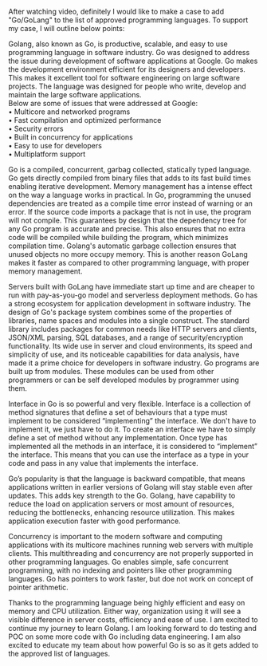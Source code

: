 After watching video, definitely I would like to make a case to add "Go/GoLang"  to the list of approved programming languages. To support my case, I will outline below points:

Golang, also known as Go, is productive, scalable, and easy to use programming language in software industry. Go was designed to address the issue during development of software applications at Google. Go makes the development environment efficient for its designers and developers. This makes it excellent tool for software engineering on large software projects. The language was designed for people who write, develop and maintain the large software applications.                                                                                                                                                                                                                                                                                                                                                                                                                                                                     
Below are some of issues that were addressed at Google:                                                                                                                                                                                   
      • Multicore and networked programs                                                                                                                                                                                                  
      • Fast compilation and optimized performance                                                                                                                                                                                        
      • Security errors                                                                                                                                                                                                                   
      • Built in concurrency for applications                                                                                                                                                                                             
      • Easy to use for developers                                                                                                                                                                                                        
      • Multiplatform support                                                                                                                                                                                                             
      
Go is a compiled, concurrent, garbag collected, statically typed language. Go gets directly compiled from binary files that adds to its fast build times enabling iterative development. Memory management has a intense effect on the way a language works in practical.  In Go, programming the unused dependencies are treated as a compile time error instead of warning or an error. If the source code imports a package that is not in use, the program will not compile. This guarantees by design that the dependency tree for any Go program is accurate and precise. This also ensures that no extra code will be compiled while building the program, which minimizes compilation time. Golang's automatic garbage collection ensures that unused objects no more occupy memory. This is another reason GoLang makes it faster as compared to other programming language, with proper memory management.

Servers built with GoLang have immediate start up time and are cheaper to run with pay-as-you-go model and serverless deployment methods.
Go has a strong ecosystem for application development in software industry. The design of Go's package system combines some of the properties of libraries, name spaces and modules into a single construct. The standard library includes packages for common needs like HTTP servers and clients, JSON/XML parsing, SQL databases, and a range of security/encryption functionality. Its wide use in server and cloud environments, its speed and simplicity of use, and its noticeable capabilities for data analysis, have made it a prime choice for developers in software industry. Go programs are built up from modules. These modules can be used from other programmers or can be self developed modules by programmer using them.

Interface in Go is so powerful and very flexible. Interface is a collection of method signatures that define a set of behaviours that a type must implement to be considered “implementing” the interface. We don't have to implement it, we just have to do it. To create an interface we have to simply define a set of method without any implementation.
Once  type has implemented all the methods in an interface, it is considered to “implement” the interface. This means that you can use the interface as a type in your code and pass in any value that implements the interface.

Go’s popularity is that the language is backward compatible, that means applications written in earlier versions of Golang will stay stable even after updates. This adds key strength to the Go. Golang, have capability to reduce the load on application servers or most amount of resources, reducing the bottlenecks, enhancing resource utilization. This makes application execution faster with good performance. 

Concurrency is important to the modern software and computing applications with its multicore machines running web servers with multiple clients. This multithreading and concurrency are not properly supported in other programming languages. Go enables simple, safe concurrent programming, with no indexing and pointers like other programming languages. Go has pointers to work faster, but doe not work on concept of pointer arithmetic.

Thanks to the programming language being highly efficient and easy on memory and CPU utilization. Either way, organization using it will see a visible difference in server costs, efficiency and ease of use.
I am excited to continue my journey to learn Golang. I am looking forward to do testing and POC on some more code with Go including data engineering. I am also excited to educate my team about how powerful Go is so as it gets added to the approved list of languages.
